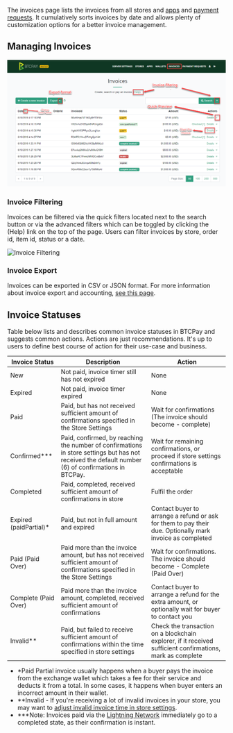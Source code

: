 The invoices page lists the invoices from all stores and [apps](Apps.md) and [payment requests](PaymentRequests.md). It cumulatively sorts invoices by date and allows plenty of customization options for a better invoice management.

## Managing Invoices

![Invoices Interface](img/Invoices.png)

### Invoice Filtering

Invoices can be filtered via the quick filters located next to the search button or via the advanced filters which can be toggled by clicking the (Help) link on the top of the page. Users can filter invoices by store, order id, item id, status or a date.

![Invoice Filtering](img/InvoiceFiltering.gif)

### Invoice Export

Invoices can be exported in CSV or JSON format. For more information about invoice export and accounting, [see this page](Accounting.md).

## Invoice Statuses

Table below lists and describes common invoice statuses in BTCPay and suggests common actions. Actions are just recommendations. It's up to users to define best course of action for their use-case and business.

| Invoice Status         | Description                                                  | Action                                                       |
| ---------------------- | ------------------------------------------------------------ | ------------------------------------------------------------ |
| New                    | Not paid, invoice timer still has not expired                | None                                                         |
| Expired                | Not paid, invoice timer expired                              | None                                                         |
| Paid                   | Paid, but has not received sufficient amount of confirmations specified in the Store Settings | Wait for confirmations (The invoice should become - complete) |
| Confirmed***                   | Paid, confirmed, by reaching the number of confirmations in store settings but has not received the default number (6) of confirmations in BTCPay. | Wait for remaining confirmations, or proceed if store settings confirmations is acceptable  |
| Completed              | Paid, completed, received sufficient amount of confirmations in store | Fulfil the order                                             |
| Expired (paidPartial)* | Paid, but not in full amount and expired                     | Contact buyer to arrange a refund or ask for them to pay their due. Optionally mark invoice as completed |
| Paid (Paid Over)       | Paid more than the invoice amount, but has not received sufficient amount of confirmations specified in the Store Settings | Wait for confirmations. The invoice should become - Complete (Paid Over) |
| Complete (Paid Over)   | Paid more than the invoice amount, completed, received sufficient amount of confirmations | Contact buyer to arrange a refund for the extra amount, or optionally wait for buyer to contact you |
| Invalid**              | Paid, but failed to receive sufficient amount of confirmations within the time specified in store settings | Check the transaction on a blockchain explorer, if it received sufficient confirmations, mark as complete |

* *Paid Partial invoice usually happens when a buyer pays the invoice from the exchange wallet  which takes a fee for their service and deducts it from a total. In some cases, it happens when buyer enters an  incorrect amount in their wallet.
* **Invalid - If you're receiving a lot of invalid invoices in your store, you may want to [adjust invalid invoice time in store settings](FAQ/FAQ-Stores.md#payment-invalid-if-transactions-fails-to-confirm--minutes-after-invoice-expiration).
* ***Note: Invoices paid via the [Lightning Network](LightningNetwork.md) immediately go to a completed state, as their confirmation is instant.
